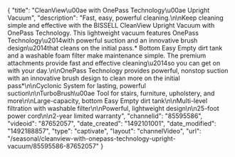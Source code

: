 {
    "title": "CleanView\u00ae with OnePass Technology\u00ae Upright Vacuum",
    "description": "Fast, easy, powerful cleaning.\n\nKeep cleaning simple and effective with the BISSELL CleanView Upright Vacuum with OnePass Technology. This lightweight vacuum features OnePass Technology\u2014with powerful suction and an innovative brush design\u2014that cleans on the initial pass.* Bottom Easy Empty dirt tank and a washable foam filter make maintenance simple. The premium attachments provide fast and effective cleaning\u2014so you can get on with your day.\n\nOnePass Technology provides powerful, nonstop suction with an innovative brush design to clean more on the initial pass*\n\nCyclonic System for lasting, powerful suction\n\nTurboBrush\u00ae Tool for stairs, furniture, upholstery, and more\n\nLarge-capacity, bottom Easy Empty dirt tank\n\nMulti-level filtration with washable filter\n\nPowerful, lightweight design\n\n25-foot power cord\n\n2-year limited warranty",
    "channelid": "85595586",
    "videoid": "87652057",
    "date_created": "1492101001",
    "date_modified": "1492188857",
    "type": "captivate",
    "layout": "channelVideo",
    "url": "\/seasonal\/cleanview-with-onepass-technology-upright-vacuum\/85595586-87652057"
}